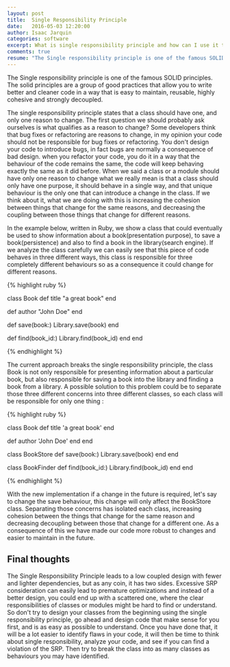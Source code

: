 ```yaml
---
layout: post
title:  Single Responsibility Principle
date:   2016-05-03 12:20:00
author: Isaac Jarquin
categories: software
excerpt: What is single responsibility principle and how can I use it to improve readability and maintainability in my code.
comments: true
resume: "The Single responsibility principle is one of the famous SOLID principles. The solid principles are a group of good practices that allow you to write better and cleaner code in a way that is easy to maintain, reusable, highly cohesive and strongly decoupled ..."
---
```


The Single responsibility principle is one of the famous SOLID principles. The solid principles are a group of good practices that allow you to write better and cleaner code in a way that is easy to maintain, reusable, highly cohesive and strongly decoupled.

The single responsibility principle states that a class should have one, and only one reason to change. The first question we should probably ask ourselves is what qualifies as a reason to change?
Some developers think that bug fixes or refactoring are reasons to change, in my opinion your code should not be responsible for bug fixes or refactoring. You don't design your code to introduce bugs, in fact bugs are normally a consequence of bad design. when you refactor your code, you do it in a way that the behaviour of the code remains the same, the code will keep behaving exactly the same as it did before. When we said a class or a module should have only one reason to change what we really mean is that a class should only have one purpose, it should behave in a single way, and that unique behaviour is the only one that can introduce a change in the class. If we think about it, what we are doing with this is increasing the cohesion between things that change for the same reasons, and decreasing the coupling between those things that change for different reasons. 

In the example below, written in Ruby, we show a class that could eventually be used to show information about a book(presentation purpose), to save a book(persistence) and also to find a book in the library(search engine). If we analyze the class carefully we can easily see that this piece of code behaves in three different ways, this class is responsible for three completely different behaviours so as a consequence it could change for different reasons.


{% highlight ruby %}

class Book
  def title
    "a great book"
  end

  def author
    "John Doe"
  end

  def save(book:)
    Library.save(book)
  end

  def find(book_id:)
    Library.find(book_id)
  end
end

{% endhighlight %}

The current approach breaks the single responsibility principle, the class Book is not only responsible for presenting information about a particular book, but also responsible for saving a book into the library and finding a book from a library. A possible solution to this problem could be to separate those three different concerns into three different classes, so each class will be responsible for only one thing :

{% highlight ruby %}

class Book
  def title
    'a great book' 
  end

  def author
    'John Doe'
  end
end

class BookStore
  def save(book:)
    Library.save(book)
  end
end

class BookFinder
  def find(book_id:)
    Library.find(book_id)
  end
end

{% endhighlight %}


With the new implementation if a change in the future is required, let's say to change the save behaviour, this change will only affect the BookStore class. Separating those concerns has isolated each class, increasing cohesion between the things that change for the same reason and decreasing decoupling between those that change for a different one. As a consequence of this we have made our code more robust to changes and easier to maintain in the future.


## Final thoughts
The Single Responsibility Principle leads to a low coupled design with fewer and lighter dependencies, but as any coin, it has two sides. Excessive SRP consideration can easily lead to premature optimizations and instead of a better design, you could end up with a scattered one, where the clear responsibilities of classes or modules might be hard to find or understand. So don't try to design your classes from the beginning using the single responsibility principle, go ahead and design code that make sense for you first, and is as easy as possible to understand. Once you have done that, it will be a lot easier to identify flaws in your code, it will then be time to think about single responsibility, analyze your code, and see if you can find a violation of the SRP. Then try to break the class into as many classes as behaviours you may have identified.
